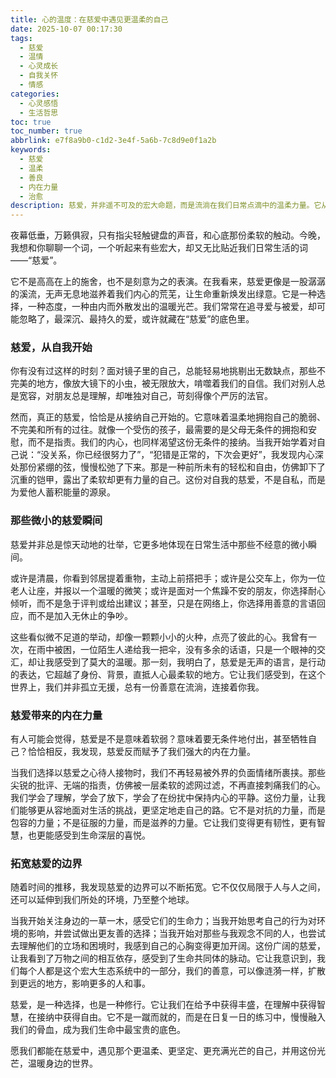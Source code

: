 ```yaml
---
title: 心的温度：在慈爱中遇见更温柔的自己
date: 2025-10-07 00:17:30
tags:
  - 慈爱
  - 温情
  - 心灵成长
  - 自我关怀
  - 情感
categories:
  - 心灵感悟
  - 生活哲思
toc: true
toc_number: true
abbrlink: e7f8a9b0-c1d2-3e4f-5a6b-7c8d9e0f1a2b
keywords:
  - 慈爱
  - 温柔
  - 善良
  - 内在力量
  - 治愈
description: 慈爱，并非遥不可及的宏大命题，而是流淌在我们日常点滴中的温柔力量。它从自我接纳开始，在微小的善意中滋养，最终成为我们内心最坚韧的铠甲。这篇文章，将带你一同感受慈爱如何温暖生命，照亮前行的路。
---
```


夜幕低垂，万籁俱寂，只有指尖轻触键盘的声音，和心底那份柔软的触动。今晚，我想和你聊聊一个词，一个听起来有些宏大，却又无比贴近我们日常生活的词——“慈爱”。

它不是高高在上的施舍，也不是刻意为之的表演。在我看来，慈爱更像是一股潺潺的溪流，无声无息地滋养着我们内心的荒芜，让生命重新焕发出绿意。它是一种选择，一种态度，一种由内而外散发出的温暖光芒。我们常常在追寻爱与被爱，却可能忽略了，最深沉、最持久的爱，或许就藏在“慈爱”的底色里。

### 慈爱，从自我开始

你有没有过这样的时刻？面对镜子里的自己，总能轻易地挑剔出无数缺点，那些不完美的地方，像放大镜下的小虫，被无限放大，啃噬着我们的自信。我们对别人总是宽容，对朋友总是理解，却唯独对自己，苛刻得像个严厉的法官。

然而，真正的慈爱，恰恰是从接纳自己开始的。它意味着温柔地拥抱自己的脆弱、不完美和所有的过往。就像一个受伤的孩子，最需要的是父母无条件的拥抱和安慰，而不是指责。我们的内心，也同样渴望这份无条件的接纳。当我开始学着对自己说：“没关系，你已经很努力了”，“犯错是正常的，下次会更好”，我发现内心深处那份紧绷的弦，慢慢松弛了下来。那是一种前所未有的轻松和自由，仿佛卸下了沉重的铠甲，露出了柔软却更有力量的自己。这份对自我的慈爱，不是自私，而是为爱他人蓄积能量的源泉。

### 那些微小的慈爱瞬间

慈爱并非总是惊天动地的壮举，它更多地体现在日常生活中那些不经意的微小瞬间。

或许是清晨，你看到邻居提着重物，主动上前搭把手；或许是公交车上，你为一位老人让座，并报以一个温暖的微笑；或许是面对一个焦躁不安的朋友，你选择耐心倾听，而不是急于评判或给出建议；甚至，只是在网络上，你选择用善意的言语回应，而不是加入无休止的争吵。

这些看似微不足道的举动，却像一颗颗小小的火种，点亮了彼此的心。我曾有一次，在雨中被困，一位陌生人递给我一把伞，没有多余的话语，只是一个眼神的交汇，却让我感受到了莫大的温暖。那一刻，我明白了，慈爱是无声的语言，是行动的表达，它超越了身份、背景，直抵人心最柔软的地方。它让我们感受到，在这个世界上，我们并非孤立无援，总有一份善意在流淌，连接着你我。

### 慈爱带来的内在力量

有人可能会觉得，慈爱是不是意味着软弱？意味着要无条件地付出，甚至牺牲自己？恰恰相反，我发现，慈爱反而赋予了我们强大的内在力量。

当我们选择以慈爱之心待人接物时，我们不再轻易被外界的负面情绪所裹挟。那些尖锐的批评、无端的指责，仿佛被一层柔软的滤网过滤，不再直接刺痛我们的心。我们学会了理解，学会了放下，学会了在纷扰中保持内心的平静。这份力量，让我们能够更从容地面对生活的挑战，更坚定地走自己的路。它不是对抗的力量，而是包容的力量；不是征服的力量，而是滋养的力量。它让我们变得更有韧性，更有智慧，也更能感受到生命深层的喜悦。

### 拓宽慈爱的边界

随着时间的推移，我发现慈爱的边界可以不断拓宽。它不仅仅局限于人与人之间，还可以延伸到我们所处的环境，乃至整个地球。

当我开始关注身边的一草一木，感受它们的生命力；当我开始思考自己的行为对环境的影响，并尝试做出更友善的选择；当我开始对那些与我观念不同的人，也尝试去理解他们的立场和困境时，我感到自己的心胸变得更加开阔。这份广阔的慈爱，让我看到了万物之间的相互依存，感受到了生命共同体的脉动。它让我意识到，我们每个人都是这个宏大生态系统中的一部分，我们的善意，可以像涟漪一样，扩散到更远的地方，影响更多的人和事。

慈爱，是一种选择，也是一种修行。它让我们在给予中获得丰盛，在理解中获得智慧，在接纳中获得自由。它不是一蹴而就的，而是在日复一日的练习中，慢慢融入我们的骨血，成为我们生命中最宝贵的底色。

愿我们都能在慈爱中，遇见那个更温柔、更坚定、更充满光芒的自己，并用这份光芒，温暖身边的世界。